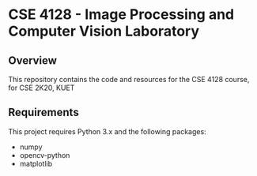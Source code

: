 # CSE 4128 - Image Processing and Computer Vision Laboratory

## Overview

This repository contains the code and resources for the CSE 4128 course, for CSE 2K20, KUET

## Requirements

This project requires Python 3.x and the following packages:

- numpy
- opencv-python
- matplotlib
